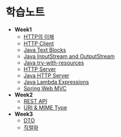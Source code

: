 # 학습노트

- **Week1**
  * [HTTP의 이해](/study/week1/HTTP.md)
  * [HTTP Client](/study/week1/HTTP%20Client.md)
  * [Java Text Blocks](/study/week1/Java%20Text%20Blocks.md)
  * [Java InputStream and OutputStream](/study/week1/Java%20InputStream%20and%20OutputStream.md)
  * [Java try-with-resources](/study/week1/try-with-resources.md)
  * [HTTP Server](/study/week1/HTTP%20Server.md)
  * [Java HTTP Server](/study/week1/JAVA%20HTTP%20Server.md)
  * [Java Lambda Expressions](/study/week1/Java%20Lambda%20Expressions.md)
  * [Spring Web MVC](/study/week1/Spring%20Web%20MVC.md)
- **Week2** 
  * [REST API](/study/week2/REST%20API.md)
  * [URI & MIME Type](/study/week2/URI%20%26%20MIME%20type.md)
- **Week3**
  * [DTO](/study/week3/DTO.md)
  * [직렬화](/study/week3/Serialization.md)